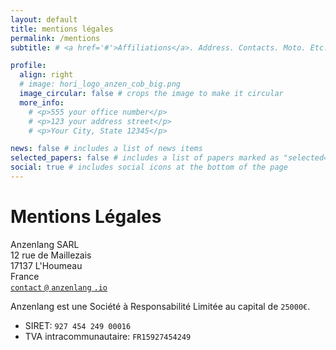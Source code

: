 ```yaml
---
layout: default
title: mentions légales
permalink: /mentions
subtitle: # <a href='#'>Affiliations</a>. Address. Contacts. Moto. Etc.

profile:
  align: right
  # image: hori_logo_anzen_cob_big.png
  image_circular: false # crops the image to make it circular
  more_info:
    # <p>555 your office number</p>
    # <p>123 your address street</p>
    # <p>Your City, State 12345</p>

news: false # includes a list of news items
selected_papers: false # includes a list of papers marked as "selected={true}"
social: true # includes social icons at the bottom of the page
---
```


# Mentions Légales

Anzenlang SARL
<br>
12 rue de Maillezais
<br>
17137 L'Houmeau
<br>
France
<br>
<a href="mailto:contact@anzenlang.io">`contact` `@` `anzenlang` `.io`</a>

Anzenlang est une Société à Responsabilité Limitée au capital de `25000€`.

- SIRET: `927 454 249 00016`
- TVA intracommunautaire: `FR15927454249`
